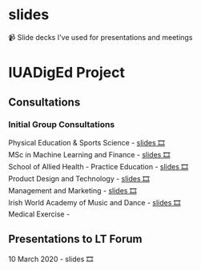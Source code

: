 # slides
📹 Slide decks I've used for presentations and meetings

# IUADigEd Project
## Consultations

### Initial Group Consultations
Physical Education & Sports Science - <a href="https://daveymoloney.github.io/slides/01-consultation-PESS/" target="_blank">slides 🎞</a>
<br>MSc in Machine Learning and Finance  - <a href="https://daveymoloney.github.io/slides/02-consultation-MLF/" target="_blank">slides 🎞</a>
<br>School of Allied Health - Practice Education - <a href="https://daveymoloney.github.io/slides/03-consultation-SAH/" target="_blank">slides 🎞</a>
<br>Product Design and Technology - <a href="https://daveymoloney.github.io/slides/04-consultation-PDT/" target="_blank">slides 🎞</a>
<br>Management and Marketing - <a href="https://daveymoloney.github.io/slides/05-consultation-MM/" target="_blank">slides 🎞</a>
<br>Irish World Academy of Music and Dance - <a href="https://daveymoloney.github.io/slides/06-consultation-IWA/" target="_blank">slides 🎞</a>
<br>Medical Exercise - 


## Presentations to LT Forum
10 March 2020 - <a target="_blank">slides 🎞</a>
